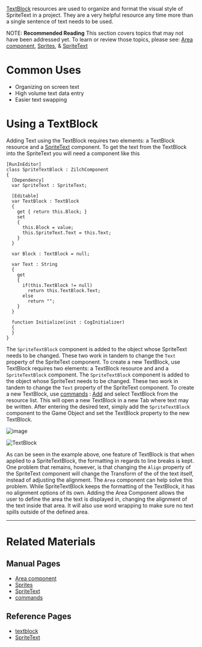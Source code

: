 [TextBlock](https://github.com/ArendDanielek/ZeroDocsTest/blob/master/code_reference/class_reference/textblock.markdown) resources are used to organize and format the visual style of SpriteText in a project. They are a very helpful resource any time more than a single sentence of text needs to be used.

NOTE: **Recommended Reading**  This section covers topics that may not have been addressed yet. To learn or review those topics, please see: [Area component](https://github.com/ArendDanielek/ZeroDocsTest/blob/master/zero_editor_documentation/zeromanual/graphics/sprites/area.markdown), [Sprites](https://github.com/ArendDanielek/ZeroDocsTest/blob/master/zero_editor_documentation/zeromanual/graphics/sprites.markdown), & [SpriteText](https://github.com/ArendDanielek/ZeroDocsTest/blob/master/zero_editor_documentation/zeromanual/graphics/sprites/spritetext.markdown)

 # Common Uses

 - Organizing on screen text
 - High volume text data entry
 - Easier text swapping

 # Using a TextBlock
Adding Text using the TextBlock requires two elements: a TextBlock resource and a [SpriteText](https://github.com/ArendDanielek/ZeroDocsTest/blob/master/code_reference/class_reference/SpriteText.markdown) component. To get the text from the TextBlock into the SpriteText you will need a component like this

```lang=csharp
[RunInEditor]
class SpriteTextBlock : ZilchComponent
{
  [Dependency]
  var SpriteText : SpriteText;
  
  [Editable]
  var TextBlock : TextBlock
  {
    get { return this.Block; }
    set
    {
      this.Block = value;
      this.SpriteText.Text = this.Text;
    }
  }
  
  var Block : TextBlock = null;
  
  var Text : String
  {
    get
    {
      if(this.TextBlock != null)
        return this.TextBlock.Text;
      else
        return "";
    }
  }
  
  function Initialize(init : CogInitializer)
  {
  }
}

```

The `SpriteTextBlock` component is added to the object whose SpriteText needs to be changed. These two work in tandem to change the `Text` property of the SpriteText component. To create a new TextBlock, use TextBlock requires two elements: a TextBlock resource and and a `SpriteTextBlock` component. The `SpriteTextBlock` component is added to the object whose SpriteText needs to be changed. These two work in tandem to change the `Text` property of the SpriteText component. To create a new TextBlock, use [commands](https://github.com/ArendDanielek/ZeroDocsTest/blob/master/zero_editor_documentation/zeromanual/editor/editorcommands/commands.markdown) : [Add](https://github.com/ArendDanielek/ZeroDocsTest/blob/master/code_reference/command_reference.markdown#add) and select TextBlock from the resource list. This will open a new TextBlock in a new Tab where text may be written. After entering the desired text, simply add the `SpriteTextBlock` component to the Game Object and set the TextBlock property to the new TextBlock. 


![image](https://media.githubusercontent.com/media/zeroengineteam/ZeroFiles/master/doc_files/47035.png)




![TextBlock](https://media.githubusercontent.com/media/zeroengineteam/ZeroFiles/master/doc_files/47039.gif)


As can be seen in the example above, one feature of TextBlock is that when applied to a SpriteTextBlock, the formatting in regards to line breaks is kept. One problem that remains, however, is that changing the `Align` property of the SpriteText component will change the Transform of the of the text itself, instead of adjusting the alignment.
The `Area` component can help solve this problem. While SpriteTextBlock keeps the formatting of the TextBlock, it has no alignment options of its own. Adding the Area Component allows the user to define the area the text is displayed in, changing the alignment of the text inside that area. It will also use word wrapping to make sure no text spills outside of the defined area.

---

 # Related Materials
 ## Manual Pages
- [Area component](https://github.com/ArendDanielek/ZeroDocsTest/blob/master/zero_editor_documentation.markdown)
- [Sprites](https://github.com/ArendDanielek/ZeroDocsTest/blob/master/zero_editor_documentation.markdown)
- [SpriteText](https://github.com/ArendDanielek/ZeroDocsTest/blob/master/zero_editor_documentation.markdown)
- [commands](https://github.com/ArendDanielek/ZeroDocsTest/blob/master/zero_editor_documentation/zeromanual/editor/editorcommands/commands.markdown)

 ## Reference Pages
- [textblock](https://github.com/ArendDanielek/ZeroDocsTest/blob/master/code_reference/class_reference/textblock.markdown)
- [SpriteText](https://github.com/ArendDanielek/ZeroDocsTest/blob/master/code_reference/class_reference/SpriteText.markdown)  
  
  
  
  
  
  
  

 